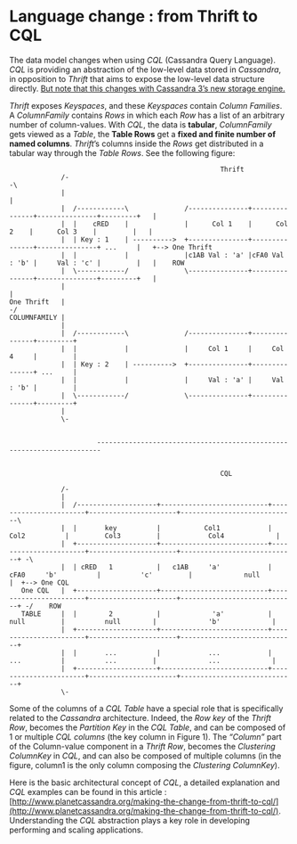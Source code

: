 # Language change : from Thrift to CQL
The data model changes when using *CQL* (Cassandra Query Language).
*CQL* is providing an abstraction of the low-level data stored in *Cassandra*, in
opposition to *Thrift* that aims to expose the low-level data structure directly.
[But note that this changes with Cassandra 3’s new storage engine.](http://www.datastax.com/2015/12/storage-engine-30)

*Thrift* exposes *Keyspaces*, and these *Keyspaces* contain *Column Families*. A
*ColumnFamily* contains *Rows* in which each *Row* has a list of an arbitrary number
of column-values. With *CQL*, the data is **tabular**, *ColumnFamily* gets viewed
as a *Table*, the **Table Rows** get a **fixed and finite number of named columns**.
*Thrift*’s columns inside the *Rows* get distributed in a tabular way through the
_Table Rows_. See the following figure:

```ditaa
                                                     Thrift
             /-                                                                                          -\
             |                                                                                            |
             |  /------------\              /---------------+---------------+---------------+---------+   |
             |  |    cRED    |              |      Col 1    |      Col 2    |      Col 3    |         |   |
             |  | Key : 1    | ---------->  +---------------+---------------+---------------+ ...     |   +--> One Thrift
             |  |            |              |c1AB Val : 'a' |cFA0 Val : 'b' |     Val : 'c' |         |   |    ROW
             |  \------------/              \---------------+---------------+---------------+---------+   |
             |                                                                                            |
One Thrift   |                                                                                           -/
COLUMNFAMILY |          
             |  
             |  /------------\              /---------------+---------------+---------+
             |  |            |              |     Col 1     |     Col 4     |         |
             |  | Key : 2    | ---------->  +---------------+---------------+ ...     |
             |  |            |              |     Val : 'a' |     Val : 'b' |         |
             |  \------------/              \---------------+---------------+---------+
             |  
             \- 


                      -----------------------------------------------------------------------


                                                     CQL
                                                     
             /-                              
             |                               
             |  /--------------------+---------------------------+-----------------------+----------------------+-----------------------------\
             |  |       key          |           Col1            |         Col2          |         Col3         |            Col4             |  
             |  +--------------------+---------------------------+-----------------------+----------------------+-----------------------------+ -\
             |  | cRED   1           |   c1AB     'a'            | cFA0     'b'          |          'c'         |             null            |  +--> One CQL
   One CQL   |  +--------------------+---------------------------+-----------------------+----------------------+-----------------------------+ -/    ROW
   TABLE     |  |        2           |             'a'           |          null         |          null        |             'b'             |
             |  +--------------------+---------------------------+-----------------------+----------------------+-----------------------------+
             |  |       ...          |            ...            |          ...          |          ...         |             ...             |
             |  +--------------------+---------------------------+-----------------------+----------------------+-----------------------------+
             \-
```

Some of the columns of a *CQL Table* have a special role that is specifically
related to the *Cassandra* architecture. Indeed, the *Row key* of the *Thrift Row*,
becomes the *Partition Key* in the *CQL Table*, and can be composed of 1 or multiple
*CQL columns* (the key column in Figure 1). The *“Column”* part of the Column-value
component in a *Thrift Row*, becomes the *Clustering ColumnKey* in *CQL*, and can
also be composed of multiple columns (in the figure, column1 is the only column 
composing the *Clustering ColumnKey*).

Here is the basic architectural concept of *CQL*, a detailed explanation and *CQL*
examples can be found in this article : [http://www.planetcassandra.org/making-the-change-from-thrift-to-cql/](http://www.planetcassandra.org/making-the-change-from-thrift-to-cql/).
Understanding the *CQL* abstraction plays a key role in developing performing
and scaling applications.
